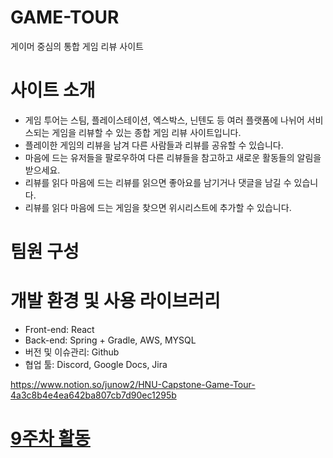 # GAME-TOUR
게이머 중심의 통합 게임 리뷰 사이트 

# 사이트 소개
- 게임 투어는 스팀, 플레이스테이션, 엑스박스, 닌텐도 등 여러 플랫폼에 나뉘어 서비스되는 게임을 리뷰할 수 있는 종합 게임 리뷰 사이트입니다. 
- 플레이한 게임의 리뷰을 남겨 다른 사람들과 리뷰를 공유할 수 있습니다. 
- 마음에 드는 유저들을 팔로우하여 다른 리뷰들을 참고하고 새로운 활동들의 알림을 받으세요. 
- 리뷰를 읽다 마음에 드는 리뷰를 읽으면 좋아요를 남기거나 댓글을 남길 수 있습니다. 
- 리뷰를 읽다 마음에 드는 게임을 찾으면 위시리스트에 추가할 수 있습니다. 
  
# 팀원 구성


# 개발 환경 및 사용 라이브러리
- Front-end: React 
- Back-end: Spring + Gradle, AWS, MYSQL
- 버전 및 이슈관리: Github
- 협업 툴: Discord, Google Docs, Jira 

https://www.notion.so/junow2/HNU-Capstone-Game-Tour-4a3c8b4e4ea642ba807cb7d90ec1295b

# [9주차 활동](https://junow2.notion.site/9-a8adf35a6aeb4f73bab195cbd0765b99?pvs=4)
